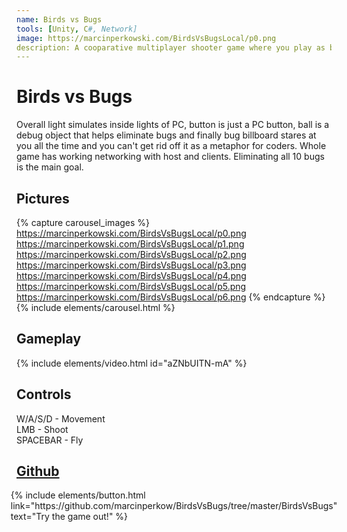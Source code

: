 ```yaml
---
name: Birds vs Bugs
tools: [Unity, C#, Network]
image: https://marcinperkowski.com/BirdsVsBugsLocal/p0.png
description: A cooparative multiplayer shooter game where you play as birds trying to get rid off pesky bugs!
---
```


# Birds vs Bugs

Overall light simulates inside lights of PC, button is just a PC button, ball is a debug object that helps eliminate bugs and finally bug billboard stares at you all the time and you can't get rid off it as a metaphor for coders. Whole game has working networking with host and clients. Eliminating all 10 bugs is the main goal.

## Pictures

{% capture carousel_images %}
https://marcinperkowski.com/BirdsVsBugsLocal/p0.png
https://marcinperkowski.com/BirdsVsBugsLocal/p1.png
https://marcinperkowski.com/BirdsVsBugsLocal/p2.png
https://marcinperkowski.com/BirdsVsBugsLocal/p3.png
https://marcinperkowski.com/BirdsVsBugsLocal/p4.png
https://marcinperkowski.com/BirdsVsBugsLocal/p5.png
https://marcinperkowski.com/BirdsVsBugsLocal/p6.png
{% endcapture %}
{% include elements/carousel.html %}

## Gameplay

{% include elements/video.html id="aZNbUITN-mA" %}

## Controls

W/A/S/D  - Movement\
LMB      - Shoot\
SPACEBAR - Fly

## [Github](https://github.com/marcinperkow/BirdsVsBugs)

<p class="text-center" style="display: flex;justify-content: center;">
{% include elements/button.html link="https://github.com/marcinperkow/BirdsVsBugs/tree/master/BirdsVsBugs" text="Try the game out!" %}
</p>